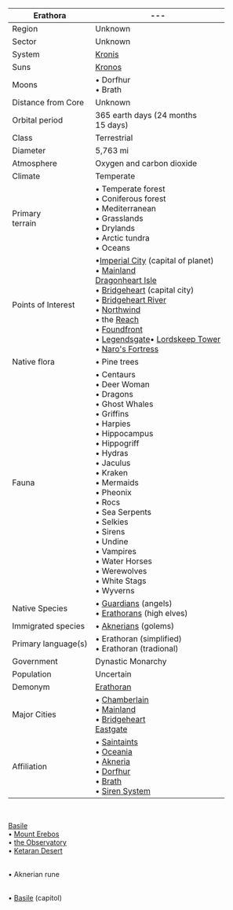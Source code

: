 |Erathora|---|
|---|---|
Region | Unknown 
Sector | Unknown 
System | [Kronis](https://)
Suns | [Kronos](https://)
Moons | • Dorfhur<br/>• Brath
Distance from Core | Unknown
Orbital period | 365 earth days (24 months<br/>15 days)
Class | Terrestrial 
Diameter | 5,763 mi 
Atmosphere | Oxygen and carbon dioxide 
Climate | Temperate
Primary<br/>terrain | • Temperate forest<br/>• Coniferous forest<br/>• Mediterranean<br/>• Grasslands<br/>• Drylands<br/>• Arctic tundra<br/>• Oceans 
 Points of Interest | •[Imperial City](https://) (capital of planet)<br/>• [Mainland](https://)<br/>[Dragonheart Isle](https://)<br/>• [Bridgeheart](https://) (capital city)<br/>• [Bridgeheart River](https://)<br/>• [Northwind](https://)<br/>• the [Reach](https://)<br/>• [Foundfront](https://)<br/>• [Legendsgate](https;//)• [Lordskeep Tower](https://)<br/>• [Naro's Fortress](https://)
Native flora | • Pine trees
Fauna | • Centaurs<br/>• Deer Woman<br/>• Dragons<br/>• Ghost Whales<br/>• Griffins<br/>• Harpies<br/>• Hippocampus<br/>• Hippogriff<br/>• Hydras<br/>• Jaculus<br/>• Kraken<br/>• Mermaids<br/>• Pheonix<br/>• Rocs<br/>• Sea Serpents<br/>• Selkies<br/>• Sirens<br/>• Undine<br/>• Vampires<br/>• Water Horses<br/>• Werewolves<br/>• White Stags<br/>• Wyverns
Native Species | • [Guardians](https://) (angels)<br/>• [Erathorans](https://) (high elves)
Immigrated species | • [Aknerians](https://) (golems)
Primary language(s) | • Erathoran (simplified)<br/>• Erathoran (tradional)
Government | Dynastic Monarchy 
Population | Uncertain 
Demonym | [Erathoran](https://)
Major Cities | • [Chamberlain](https://)<br/>• [Mainland](https://)<br/>• [Bridgeheart](https://)<br/>[Eastgate](https://)
Affiliation | • [Saintaints](https://)<br/>• [Oceania](https://)<br/>• [Akneria](https://)<br/>• [Dorfhur](https://)<br/>• [Brath](https://)<br/>• [Siren System](https://)
 

[Basile](https://)<br/>• [Mount Erebos](https://)<br/>• [the Observatory](https://)<br/>• [Ketaran Desert](https://)<br/>

<br/>• Aknerian rune

<br/>• [Basile](https://) (capitol)
